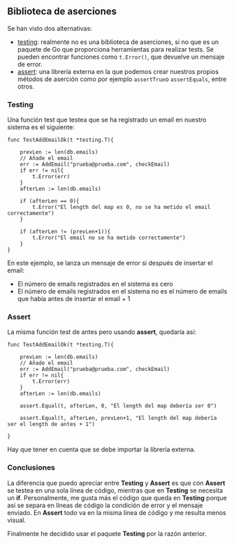 ## Biblioteca de aserciones

Se han visto dos alternativas:
* [testing](https://golang.org/pkg/testing/): realmente no es una biblioteca de aserciones, si no que es un paquete de Go que proporciona herramientas para realizar tests. Se pueden encontrar funciones como ``t.Error()``, que devuelve un mensaje de error.
* [assert](https://godoc.org/github.com/stretchr/testify/assert): una librería externa en la que podemos crear nuestros propios métodos de aserción como por ejemplo ``assertTrue``o ``assertEquals``, entre otros.

### Testing

Una función test que testea que se ha registrado un email en nuestro sistema es el siguiente:
```
func TestAddEmailOk(t *testing.T){

	prevLen := len(db.emails)
	// Añade el email
	err := AddEmail("prueba@prueba.com", checkEmail)
	if err != nil{
		t.Error(err)
	}
	afterLen := len(db.emails)
	
	if (afterLen == 0){
		t.Error("El length del map es 0, no se ha metido el email correctamente")
	}

	if (afterLen != (prevLen+1)){
		t.Error("El email no se ha metido correctamente")
	}
}
```

En este ejemplo, se lanza un mensaje de error si después de insertar el email:
* El número de emails registrados en el sistema es cero
* El número de emails registrados en el sistema no es el número de emails que había antes de insertar el email + 1

### Assert

La misma función test de antes pero usando **assert**, quedaría así:

```
func TestAddEmailOk(t *testing.T){

	prevLen := len(db.emails)
	// Añade el email
	err := AddEmail("prueba@prueba.com", checkEmail)
	if err != nil{
		t.Error(err)
	}
	afterLen := len(db.emails)
	
	assert.Equal(t, afterLen, 0, "El length del map debería ser 0")

	assert.Equal(t, afterLen, prevLen+1, "El length del map debería ser el length de antes + 1")

}
```

Hay que tener en cuenta que se debe importar la librería externa.

### Conclusiones

La diferencia que puedo apreciar entre **Testing** y **Assert** es que con **Assert** se testea en una sola línea de código, mientras que en **Testing** se necesita un **if**. Personalmente, me gusta más el código que queda en **Testing** porque así se separa en líneas de código la condición de error y el mensaje enviado. En **Assert** todo va en la misma línea de código y me resulta menos visual.

Finalmente he decidido usar el paquete **Testing** por la razón anterior.